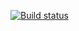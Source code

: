 [![Build status](https://ci.appveyor.com/api/projects/status/26608pulpb54m829?svg=true)](https://ci.appveyor.com/project/leipoa/patterns-2)
